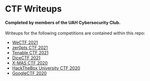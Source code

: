 CTF Writeups
============

#### Completed by members of the UAH Cybersecurity Club.

Writeups for the following competitions are contained within this repo:
  
  * [WeCTF 2021](./wectf2021)
  * [zer0pts CTF 2021](./zer0ptsctf2021)
  * [Tenable CTF 2021](./tenablectf2021)
  * [DiceCTF 2021](./dicectf2021)
  * [X-MAS CTF 2020](./xmas2020)
  * [HackTheBox University CTF 2020](./hackthebox-uni-2020)
  * [GoogleCTF 2020](./googlectf2020)
